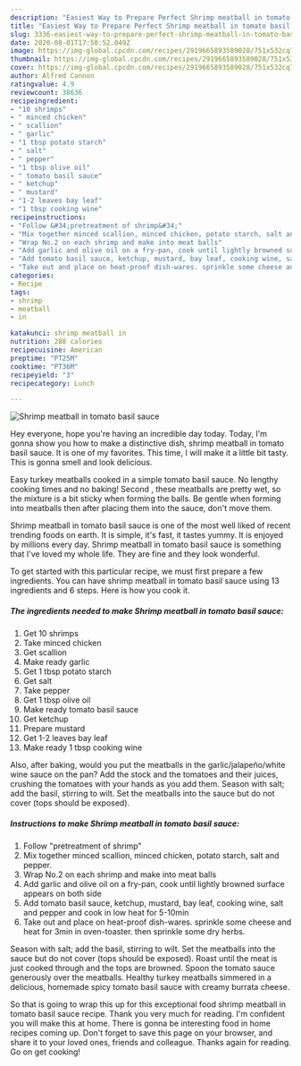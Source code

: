 ```yaml
---
description: "Easiest Way to Prepare Perfect Shrimp meatball in tomato basil sauce"
title: "Easiest Way to Prepare Perfect Shrimp meatball in tomato basil sauce"
slug: 3336-easiest-way-to-prepare-perfect-shrimp-meatball-in-tomato-basil-sauce
date: 2020-08-01T17:50:52.049Z
image: https://img-global.cpcdn.com/recipes/2919665893589028/751x532cq70/shrimp-meatball-in-tomato-basil-sauce-recipe-main-photo.jpg
thumbnail: https://img-global.cpcdn.com/recipes/2919665893589028/751x532cq70/shrimp-meatball-in-tomato-basil-sauce-recipe-main-photo.jpg
cover: https://img-global.cpcdn.com/recipes/2919665893589028/751x532cq70/shrimp-meatball-in-tomato-basil-sauce-recipe-main-photo.jpg
author: Alfred Cannon
ratingvalue: 4.9
reviewcount: 38636
recipeingredient:
- "10 shrimps"
- " minced chicken"
- " scallion"
- " garlic"
- "1 tbsp potato starch"
- " salt"
- " pepper"
- "1 tbsp olive oil"
- " tomato basil sauce"
- " ketchup"
- " mustard"
- "1-2 leaves bay leaf"
- "1 tbsp cooking wine"
recipeinstructions:
- "Follow &#34;pretreatment of shrimp&#34;"
- "Mix together minced scallion, minced chicken, potato starch, salt and pepper."
- "Wrap No.2 on each shrimp and make into meat balls"
- "Add garlic and olive oil on a fry-pan, cook until lightly browned surface appears on both side"
- "Add tomato basil sauce, ketchup, mustard, bay leaf, cooking wine, salt and pepper and cook in low heat for 5-10min"
- "Take out and place on heat-proof dish-wares. sprinkle some cheese and heat for 3min in oven-toaster. then sprinkle some dry herbs."
categories:
- Recipe
tags:
- shrimp
- meatball
- in

katakunci: shrimp meatball in 
nutrition: 288 calories
recipecuisine: American
preptime: "PT25M"
cooktime: "PT36M"
recipeyield: "3"
recipecategory: Lunch

---
```



![Shrimp meatball in tomato basil sauce](https://img-global.cpcdn.com/recipes/2919665893589028/751x532cq70/shrimp-meatball-in-tomato-basil-sauce-recipe-main-photo.jpg)

Hey everyone, hope you're having an incredible day today. Today, I'm gonna show you how to make a distinctive dish, shrimp meatball in tomato basil sauce. It is one of my favorites. This time, I will make it a little bit tasty. This is gonna smell and look delicious.

Easy turkey meatballs cooked in a simple tomato basil sauce. No lengthy cooking times and no baking! Second , these meatballs are pretty wet, so the mixture is a bit sticky when forming the balls. Be gentle when forming into meatballs then after placing them into the sauce, don&#39;t move them.

Shrimp meatball in tomato basil sauce is one of the most well liked of recent trending foods on earth. It is simple, it's fast, it tastes yummy. It is enjoyed by millions every day. Shrimp meatball in tomato basil sauce is something that I've loved my whole life. They are fine and they look wonderful.


To get started with this particular recipe, we must first prepare a few ingredients. You can have shrimp meatball in tomato basil sauce using 13 ingredients and 6 steps. Here is how you cook it.

<!--inarticleads1-->

##### The ingredients needed to make Shrimp meatball in tomato basil sauce:

1. Get 10 shrimps
1. Take  minced chicken
1. Get  scallion
1. Make ready  garlic
1. Get 1 tbsp potato starch
1. Get  salt
1. Take  pepper
1. Get 1 tbsp olive oil
1. Make ready  tomato basil sauce
1. Get  ketchup
1. Prepare  mustard
1. Get 1-2 leaves bay leaf
1. Make ready 1 tbsp cooking wine


Also, after baking, would you put the meatballs in the garlic/jalapeño/white wine sauce on the pan? Add the stock and the tomatoes and their juices, crushing the tomatoes with your hands as you add them. Season with salt; add the basil, stirring to wilt. Set the meatballs into the sauce but do not cover (tops should be exposed). 

<!--inarticleads2-->

##### Instructions to make Shrimp meatball in tomato basil sauce:

1. Follow &#34;pretreatment of shrimp&#34;
1. Mix together minced scallion, minced chicken, potato starch, salt and pepper.
1. Wrap No.2 on each shrimp and make into meat balls
1. Add garlic and olive oil on a fry-pan, cook until lightly browned surface appears on both side
1. Add tomato basil sauce, ketchup, mustard, bay leaf, cooking wine, salt and pepper and cook in low heat for 5-10min
1. Take out and place on heat-proof dish-wares. sprinkle some cheese and heat for 3min in oven-toaster. then sprinkle some dry herbs.


Season with salt; add the basil, stirring to wilt. Set the meatballs into the sauce but do not cover (tops should be exposed). Roast until the meat is just cooked through and the tops are browned. Spoon the tomato sauce generously over the meatballs. Healthy turkey meatballs simmered in a delicious, homemade spicy tomato basil sauce with creamy burrata cheese. 

So that is going to wrap this up for this exceptional food shrimp meatball in tomato basil sauce recipe. Thank you very much for reading. I'm confident you will make this at home. There is gonna be interesting food in home recipes coming up. Don't forget to save this page on your browser, and share it to your loved ones, friends and colleague. Thanks again for reading. Go on get cooking!
